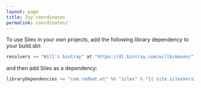 ```yaml
---
layout: page
title: Ivy coordinates
permalink: coordinates/
---
```


To use Silex in your own projects, add the following library dependency to your build.sbt:

```scala
resolvers += "Will's bintray" at "https://dl.bintray.com/willb/maven/"
```

and then add Silex as a dependency:

```scala
libraryDependencies += "com.redhat.et" %% "silex" % "{{ site.silexVersion }}"
```
